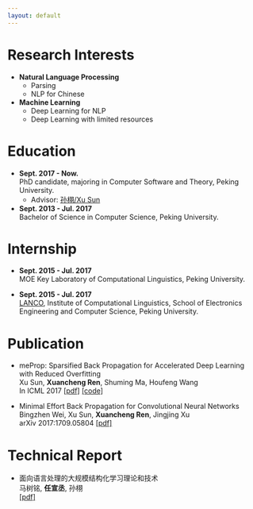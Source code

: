 ```yaml
---
layout: default
---
```


# Research Interests

* **Natural Language Processing**
  * Parsing
  * NLP for Chinese
* **Machine Learning**
  * Deep Learning for NLP
  * Deep Learning with limited resources

# Education

- **Sept. 2017 - Now.**  
  PhD candidate, majoring in Computer Software and Theory, Peking University.
  - Advisor: [孙栩/Xu Sun](http://lanco.pku.edu.cn/xusun/index.htm)
- **Sept. 2013 - Jul. 2017**  
  Bachelor of Science in Computer Science, Peking University.

# Internship

* **Sept. 2015 - Jul. 2017**  
  MOE Key Laboratory of Computational Linguistics, Peking University.

* **Sept. 2015 - Jul. 2017**  
  [LANCO](http://lanco.pku.edu.cn), Institute of Computational Linguistics, School of Electronics Engineering and Computer Science, Peking University.

# Publication

* meProp: Sparsified Back Propagation for Accelerated Deep Learning with Reduced Overfitting  
  Xu Sun, **Xuancheng Ren**, Shuming Ma, Houfeng Wang  
  In ICML 2017 [[pdf]](https://arxiv.org/pdf/1706.06197.pdf) [[code]](https://github.com/jklj077/meProp)

* Minimal Effort Back Propagation for Convolutional Neural Networks  
  Bingzhen Wei, Xu Sun, **Xuancheng Ren**, Jingjing Xu  
  arXiv 2017:1709.05804 [[pdf]](https://arxiv.org/pdf/1709.05804)

# Technical Report

* 面向语言处理的大规模结构化学习理论和技术  
  马树铭, **任宣丞**, 孙栩  
  [[pdf]](http://shumingma.com/%E9%9D%A2%E5%90%91%E8%AF%AD%E8%A8%80%E5%A4%84%E7%90%86%E7%9A%84%E5%A4%A7%E8%A7%84%E6%A8%A1%E7%BB%93%E6%9E%84%E5%8C%96%E5%AD%A6%E4%B9%A0%E7%90%86%E8%AE%BA%E5%92%8C%E6%8A%80%E6%9C%AF.pdf)



